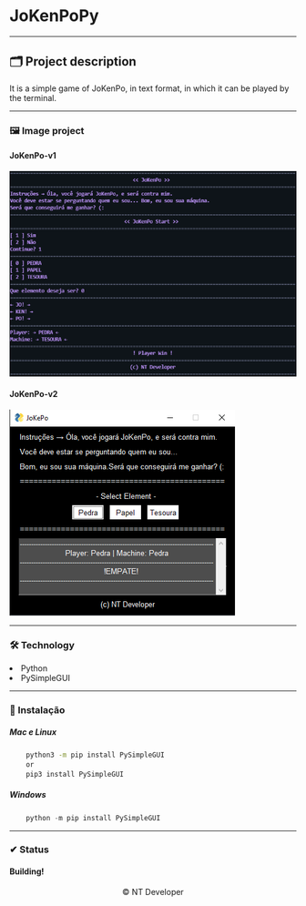 # JoKenPoPy

---
## 🗂 Project description

<p>
	It is a simple game of JoKenPo, in text format, in which it can be played by the terminal.
</p>

---
### 🖼 Image project

#### JoKenPo-v1
![JoKenPo-v1-py](Img/JoKenPo-v1-py.png)

#### JoKenPo-v2
![JoKenPo-v2-py](Img/JoKenPo-v2-py.png)

---
### 🛠 Technology

<li> Python
<li> PySimpleGUI

---
### 💾 Instalação

<h5>Mac e Linux</h5>

~~~ Bash
    python3 -m pip install PySimpleGUI
    or
    pip3 install PySimpleGUI
~~~

<h5>Windows</h5>

~~~ PowerShell
    python -m pip install PySimpleGUI
~~~

---
### ✔ Status

<h4>Building!</h4>

<footer align="center" >&copy; NT Developer</footer>

